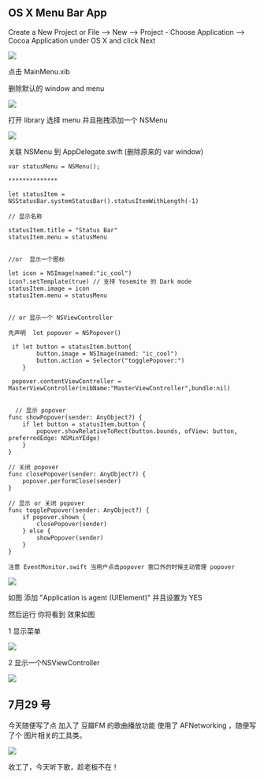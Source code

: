 ## OS X Menu Bar App 

Create a New Project or File ⟶ New ⟶ Project - Choose Application ⟶ Cocoa Application under  OS X and click Next 

![](images/pic_1.png)

点击 MainMenu.xib

删除默认的 window and menu 

![](images/pic_2.png)
	
打开 library 选择 menu 并且拖拽添加一个  NSMenu 

![](images/pic_3.png)

关联 NSMenu 到 AppDelegate.swift (删除原来的 var window)


	
	var statusMenu = NSMenu();
	
	**************
	
	let statusItem = NSStatusBar.systemStatusBar().statusItemWithLength(-1)
	
	// 显示名称
	
	statusItem.title = "Status Bar"
	statusItem.menu = statusMenu 
	
	
	//or  显示一个图标
	
	let icon = NSImage(named:"ic_cool")
	icon?.setTemplate(true) // 支持 Yosemite 的 Dark mode
	statusItem.image = icon 
	statusItem.menu = statusMenu 
	
	
	// or 显示一个 NSViewController
	
	先声明  let popover = NSPopover()
	
	 if let button = statusItem.button{
            button.image = NSImage(named: "ic_cool")
            button.action = Selector("togglePopover:")
        }
        
     popover.contentViewController = MasterViewController(nibName:"MasterViewController",bundle:nil)
     
     
      // 显示 popover
    func showPopover(sender: AnyObject?) {
        if let button = statusItem.button {
            popover.showRelativeToRect(button.bounds, ofView: button, preferredEdge: NSMinYEdge)
        }
    }
    
    // 关闭 popover
    func closePopover(sender: AnyObject?) {
        popover.performClose(sender)
    }
    
    // 显示 or 关闭 popover
    func togglePopover(sender: AnyObject?) {
        if popover.shown {
            closePopover(sender)
        } else {
            showPopover(sender)
        }
    }
    
    注意 EventMonitor.swift 当用户点击popover 窗口外的时候主动管理 popover
    

	
	
![](images/pic_4.png)

如图 添加  "Application is agent (UIElement)" 并且设置为 YES

然后运行 你将看到  效果如图

1 显示菜单

![](images/pic_5.png)  

2 显示一个NSViewController 

![](images/pic_6.png)


## 7月29 号 

今天随便写了点 加入了 豆瓣FM 的歌曲播放功能  使用了 AFNetworking ，随便写了个 图片相关的工具类。

![](images/pic_7.png)

收工了，今天听下歌，趁老板不在！

	
